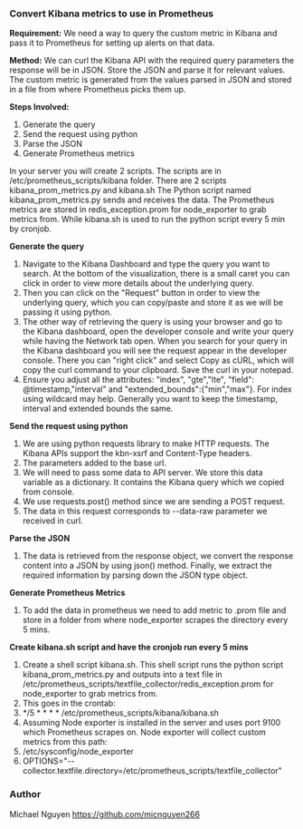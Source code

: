 ### Convert Kibana metrics to use in Prometheus

**Requirement:** We need a way to query the custom metric in Kibana and pass it to Prometheus for setting up alerts on that data.

**Method:** We can curl the Kibana API with the required query parameters the response will be in JSON. Store the JSON and parse it for relevant values. The custom metric is generated from the values parsed in JSON and stored in a file from where Prometheus picks them up.

**Steps Involved:**
1. Generate the query
2. Send the request using python 
3. Parse the JSON
4. Generate Prometheus metrics

In your server you will create 2 scripts. The scripts are in /etc/prometheus_scripts/kibana folder. There are 2 scripts kibana_prom_metrics.py and kibana.sh
The Python script named kibana_prom_metrics.py sends and receives the data. The Prometheus metrics are stored in redis_exception.prom for node_exporter to grab metrics from. While kibana.sh is used to run the python script every 5 min by cronjob.

**Generate the query** 
1. Navigate to the Kibana Dashboard and type the query you want to search. At the bottom of the visualization, there is a small caret you can click in order to view more details about the underlying query. 
2. Then you can click on the "Request" button in order to view the underlying query, which you can copy/paste and store it as we will be passing it using python. 
3. The other way of retrieving the query is using your browser and go to the Kibana dashboard, open the developer console and write your query while having the Network tab open. When you search for your query in the Kibana dashboard you will see the request appear in the developer console. There you can "right click" and select Copy as cURL, which will copy the curl command to your clipboard. Save the curl in your notepad.
4. Ensure you adjust all the attributes: "index", "gte","lte", "field": @timestamp,"interval" and "extended_bounds":{"min","max"}. For index using wildcard may help. Generally you want to keep the timestamp, interval and extended bounds the same.

**Send the request using python**
1. We are using python requests library to make HTTP requests. The Kibana APIs support the kbn-xsrf and Content-Type headers.
2. The parameters added to the base url.
3. We will need to pass some data to API server. We store this data variable as a dictionary. It contains the Kibana query which we copied from console.
4. We use requests.post() method since we are sending a POST request.
5. The data in this request corresponds to --data-raw parameter we received in curl.

**Parse the JSON**
1. The data is retrieved from the response object, we convert the response content into a JSON by using json() method. Finally, we extract the required information by parsing down the JSON type object.

**Generate Prometheus Metrics**
1. To add the data in prometheus we need to add metric to .prom file and store in a folder from where node_exporter scrapes the directory every 5 mins.

**Create kibana.sh script and have the cronjob run every 5 mins**
1. Create a shell script kibana.sh. This shell script runs the python script kibana_prom_metrics.py and outputs into a text file in /etc/prometheus_scripts/textfile_collector/redis_exception.prom for node_exporter to grab metrics from.
2. This goes in the crontab:
3. */5 * * * * /etc/prometheus_scripts/kibana/kibana.sh 
4. Assuming Node exporter is installed in the server and uses port 9100 which Prometheus scrapes on. Node exporter will collect custom metrics from this path: 
5. /etc/sysconfig/node_exporter 
6. OPTIONS="--collector.textfile.directory=/etc/prometheus_scripts/textfile_collector"

### Author

Michael Nguyen https://github.com/micnguyen266